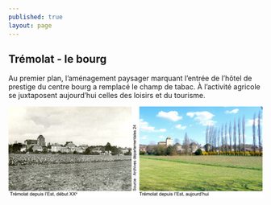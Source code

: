 ```yaml
---
published: true
layout: page
---
```


## Trémolat - le bourg

Au premier plan, l’aménagement paysager marquant l’entrée de l’hôtel de prestige du centre bourg a remplacé le champ de tabac. À l’activité agricole se juxtaposent aujourd’hui celles des loisirs et du tourisme.

![](/data/images/20/histoire/20_HISTOIRE_POPCP13.jpg)



